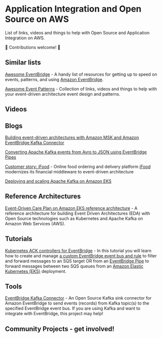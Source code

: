 # Application Integration and Open Source on AWS 
List of links, videos and things to help with Open Source and Application Integration on AWS.

🚀 Contributions welcome! 🚀

## Similar lists 
[Awesome EventBridge](https://github.com/boyney123/awesome-eventbridge) - A handy list of resources for getting up to speed on events, patterns, and using [Amazon EventBridge](https://aws.amazon.com/eventbridge/).

[Awesome Event Patterns](https://github.com/boyney123/awesome-event-patterns) - Collection of links, videos and things to help with your event-driven architecture event design and patterns.

## Videos

## Blogs 
[Building event-driven architectures with Amazon MSK and Amazon EventBridge Kafka Connector](https://aws.amazon.com/blogs/big-data/build-event-driven-architectures-with-amazon-msk-and-amazon-eventbridge/) 

[Converting Apache Kafka events from Avro to JSON using EventBridge Pipes](https://aws.amazon.com/blogs/compute/converting-apache-kafka-events-from-avro-to-json-using-eventbridge-pipes/) 

[Customer story: iFood](https://aws.amazon.com/blogs/industries/ifood-modernizes-its-financial-middleware-to-event-driven-architecture/) - Online food ordering and delivery platform [iFood](https://www.ifood.com.br/) modernizes its financial middleware to event-driven architecture

[Deploying and scaling Apache Kafka on Amazon EKS](https://aws.amazon.com/blogs/containers/deploying-and-scaling-apache-kafka-on-amazon-eks/) 

## Reference Architectures 
[Event-Driven Care Plan on Amazon EKS reference architecture](https://github.com/aws-samples/event-driven-careplan-on-eks) - A reference architecture for building Event Driven Architectures (EDA) with Open Source technologies such as Kubernetes and Apache Kafka on Amazon Web Services (AWS).

## Tutorials 
[Kubernetes ACK controllers for EventBridge](https://aws-controllers-k8s.github.io/community/docs/tutorials/pipes-example/) - In this tutorial you will learn how to create and manage [a custom EventBridge event bus and rule](https://aws-controllers-k8s.github.io/community/docs/tutorials/eventbridge-example/) to filter and forward messages to an SQS target OR from an [EventBridge Pipe](https://docs.aws.amazon.com/eventbridge/latest/userguide/eb-pipes.html) to forward messages between two SQS queues from an [Amazon Elastic Kubernetes (EKS)](https://aws.amazon.com/eks/) deployment.

## Tools 
[EventBridge Kafka Connector](https://github.com/awslabs/eventbridge-kafka-connector) - An Open Source Kafka sink connector for Amazon EventBridge to send events (records) from Kafka topic(s) to the specified EventBridge event bus. If you are using Kafka and want to integrate with EventBridge, this project may help! 

## Community Projects - get involved!
